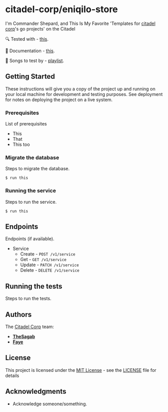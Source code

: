 # citadel-corp/eniqilo-store

I'm Commander Shepard, and This Is My Favorite 'Templates for [citadel corp][citadel-corp]'s go projects' on the Citadel

🔍 Tested with - [this][test-url].

📝 Documentation - [this][documentation-url].

🎵 Songs to test by - [playlist](https://open.spotify.com/album/1oVSp3g7ULNAHzFtdBvHEd?si=IVw3cdo6RUKDOdb1gYCJKQ).

## Getting Started

These instructions will give you a copy of the project up and running on
your local machine for development and testing purposes. See deployment
for notes on deploying the project on a live system.

### Prerequisites

List of prerequisites
- This
- That
- This too

### Migrate the database

Steps to migrate the database.
```
$ run this
```

### Running the service

Steps to run the service.
```
$ run this
```

## Endpoints

Endpoints (if available).

- Service
    - Create - `POST /v1/service`
    - Get - `GET /v1/service`
    - Update - `PATCH /v1/service`
    - Delete - `DELETE /v1/service`

## Running the tests

Steps to run the tests.

## Authors

The [Citadel Corp][citadel-corp] team:
  - [**TheSagab**](https://github.com/TheSagab)
  - [**Faye**](https://github.com/farolinar)

## License

This project is licensed under the [MIT License][mit-license] - see the [LICENSE][license-file] file for
details

## Acknowledgments

  - Acknowledge someone/something.

[citadel-corp]: https://github.com/citadel-corp
[repository]: https://github.com/citadel-corp/eniqilo-store
[mit-license]: https://github.com/citadel-corp/eniqilo-store?tab=MIT-1-ov-file
[license-file]: https://github.com/citadel-corp/eniqilo-store/blob/main/LICENSE
[test-url]: TBA.
[documentation-url]: TBA.
